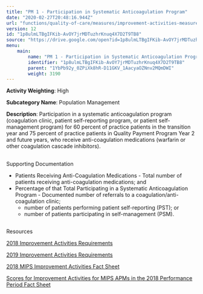 ```yaml
---
title: "PM 1 - Participation in Systematic Anticoagulation Program"
date: "2020-02-27T20:48:16.944Z"
url: "functions/quality-of-care/measures/improvement-activities-measures/2018-improvement-activities/pm-1-participation-in-systematic-anticoagulation-program.html"
version: 12
id: "1p8ulmLTBgIFKib-AvOY7jrMDTuzhrKnuq4X7D2T9TB8"
source: "https://drive.google.com/open?id=1p8ulmLTBgIFKib-AvOY7jrMDTuzhrKnuq4X7D2T9TB8"
menu:
    main:
        name: "PM 1 - Participation in Systematic Anticoagulation Program"
        identifier: "1p8ulmLTBgIFKib-AvOY7jrMDTuzhrKnuq4X7D2T9TB8"
        parent: "1YbPb92y_0ZPiXk8hR-D11GKV_1AacyaOZNnv2MQmDWI"
        weight: 3190
---
```









**Activity Weighting**: High

**Subcategory Name**: Population Management

**Description**: Participation in a systematic anticoagulation program (coagulation clinic, patient self-reporting program, or patient self-management program) for 60 percent of practice patients in the transition year and 75 percent of practice patients in Quality Payment Program Year 2 and future years, who receive anti-coagulation medications (warfarin or other coagulation cascade inhibitors).







## 

Supporting Documentation

* Patients Receiving Anti-Coagulation Medications - Total number of patients receiving anti-coagulation medications; and
* Percentage of that Total Participating in a Systematic Anticoagulation Program - Documented number of referrals to a coagulation/anti-coagulation clinic; 
    * number of patients performing patient self-reporting (PST); or
    * number of patients participating in self-management (PSM).







## 

Resources

[2018 Improvement Activities Requirements](https://qpp.cms.gov/mips/improvement-activities?py=2018)

[2019 Improvement Activities Requirements](https://qpp.cms.gov/mips/improvement-activities?py=2019)

[2018 MIPS Improvement Activities Fact Sheet](https://qpp.cms.gov/resource/2018%20MIPS%20Improvement%20Activities%20Fact%20Sheet)

[Scores for Improvement Activities for MIPS APMs in the 2018 Performance Period Fact Sheet](https://qpp.cms.gov/resource/2018%20MIPS%20APMs%20improvement%20Activities%20scores%20fact%20sheet)

